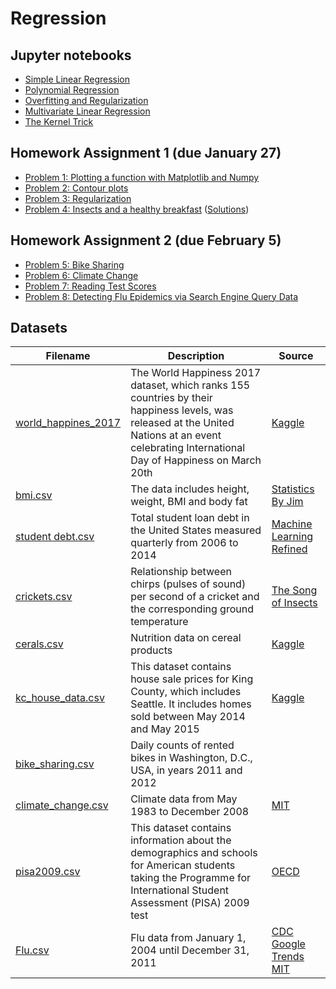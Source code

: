 # Regression

## Jupyter notebooks

- [Simple Linear Regression](https://nbviewer.jupyter.org/github/um-perez-alvaro/Data-Science-Theory/blob/master/Jupyter%20Notebooks/Regression/notebooks/Simple%20Linear%20Regression.ipynb)
- [Polynomial Regression](https://nbviewer.jupyter.org/github/um-perez-alvaro/Data-Science-Theory/blob/master/Jupyter%20Notebooks/Regression/notebooks/Polynomial%20Regression.ipynb)
- [Overfitting and Regularization](https://nbviewer.jupyter.org/github/um-perez-alvaro/Data-Science-Theory/blob/master/Jupyter%20Notebooks/Regression/notebooks/Overfitting%20and%20Regularization.ipynb)
- [Multivariate Linear Regression](https://nbviewer.jupyter.org/github/um-perez-alvaro/Data-Science-Theory/blob/master/Jupyter%20Notebooks/Regression/notebooks/Multivariate%20Regression.ipynb)
- [The Kernel Trick]()

## Homework Assignment 1 (due January 27)
- [Problem 1: Plotting a function with Matplotlib and Numpy](https://nbviewer.jupyter.org/github/um-perez-alvaro/Data-Science-Theory/blob/master/Jupyter%20Notebooks/Regression/homework/Problem%201.ipynb) 
- [Problem 2: Contour plots](https://nbviewer.jupyter.org/github/um-perez-alvaro/Data-Science-Theory/blob/master/Jupyter%20Notebooks/Regression/homework/Problem%202.ipynb) 
- [Problem 3: Regularization](https://nbviewer.jupyter.org/github/um-perez-alvaro/Data-Science-Theory/blob/master/Jupyter%20Notebooks/Regression/homework/Problem%203.ipynb) 
- [Problem 4: Insects and a healthy breakfast](https://nbviewer.jupyter.org/github/um-perez-alvaro/Data-Science-Theory/blob/master/Jupyter%20Notebooks/Regression/homework/Problem%204.ipynb) ([Solutions](https://nbviewer.jupyter.org/github/um-perez-alvaro/Data-Science-Theory/blob/master/Jupyter%20Notebooks/Regression/homework/Solutions/Problem%204%20-%20Solutions.ipynb))

## Homework Assignment 2 (due February 5)

- [Problem 5: Bike Sharing](https://nbviewer.jupyter.org/github/um-perez-alvaro/Data-Science-Theory/blob/master/Jupyter%20Notebooks/Regression/homework/Problem%205.ipynb) 
- [Problem 6: Climate Change](https://nbviewer.jupyter.org/github/um-perez-alvaro/Data-Science-Theory/blob/master/Jupyter%20Notebooks/Regression/homework/Problem%206.ipynb) 
- [Problem 7: Reading Test Scores](https://nbviewer.jupyter.org/github/um-perez-alvaro/Data-Science-Theory/blob/master/Jupyter%20Notebooks/Regression/homework/Problem%207.ipynb) 
- [Problem 8: Detecting Flu Epidemics via Search Engine Query Data](https://nbviewer.jupyter.org/github/um-perez-alvaro/Data-Science-Theory/blob/master/Jupyter%20Notebooks/Regression/homework/Problem%208.ipynb) 

## Datasets

Filename | Description |  Source
--- | --- |  --- 
[world_happines_2017](https://raw.githubusercontent.com/um-perez-alvaro/Data-Science-Theory/master/Data/world_happiness_2017.csv) | The World Happiness 2017 dataset, which ranks 155 countries by their happiness levels, was released at the United Nations at an event celebrating International Day of Happiness on March 20th | [Kaggle](https://www.kaggle.com/unsdsn/world-happiness)
[bmi.csv](https://raw.githubusercontent.com/um-perez-alvaro/Data-Science-Theory/master/Data/bmi.csv) | The data includes height, weight, BMI and body fat | [Statistics By Jim](https://statisticsbyjim.com/regression/predictions-regression/)
[student debt.csv](https://raw.githubusercontent.com/um-perez-alvaro/Data-Science-Theory/master/Data/student%20debt.csv) | Total student loan debt in the United States measured quarterly from 2006 to 2014 | [Machine Learning Refined](https://github.com/nrchade/mlrefined)
[crickets.csv](https://raw.githubusercontent.com/um-perez-alvaro/Data-Science-Theory/master/Data/crickets.csv) | Relationship between chirps (pulses of sound) per second of a cricket and the corresponding ground temperature | [The Song of Insects](https://songsofinsects.com/)
[cerals.csv](https://raw.githubusercontent.com/um-perez-alvaro/Data-Science-Theory/master/Data/cereals.csv) | Nutrition data on cereal products | [Kaggle](https://www.kaggle.com/crawford/80-cereals)
[kc_house_data.csv](https://raw.githubusercontent.com/um-perez-alvaro/Data-Science-Theory/master/Data/kc_house_data.csv) | This dataset contains house sale prices for King County, which includes Seattle. It includes homes sold between May 2014 and May 2015 | [Kaggle](https://www.kaggle.com/harlfoxem/housesalesprediction) 
[bike_sharing.csv](https://raw.githubusercontent.com/um-perez-alvaro/Data-Science-Theory/master/Data/bike_sharing.csv) |  Daily counts of rented bikes in Washington, D.C., USA, in years 2011 and 2012 |
[climate_change.csv](https://raw.githubusercontent.com/um-perez-alvaro/Data-Science-Theory/master/Data/climate_change.csv) |  Climate data from May 1983 to December 2008 | [MIT](https://ocw.mit.edu/courses/sloan-school-of-management/15-071-the-analytics-edge-spring-2017/linear-regression/assignment-2/)
[pisa2009.csv](https://raw.githubusercontent.com/um-perez-alvaro/Data-Science-Theory/master/Data/pisa2009.csv) |  This dataset contains information about the demographics and schools for American students taking the  Programme for International Student Assessment (PISA) 2009 test | [OECD](https://www.oecd.org/pisa/)
[Flu.csv](https://raw.githubusercontent.com/um-perez-alvaro/Data-Science-Theory/master/Data/Flu.csv) | Flu data from January 1, 2004 until December 31, 2011 | [CDC](https://www.cdc.gov/flu/weekly/fluactivitysurv.htm) <br> [Google Trends](https://trends.google.com/trends/?geo=US) <br> [MIT](https://ocw.mit.edu/courses/sloan-school-of-management/15-071-the-analytics-edge-spring-2017/linear-regression/assignment-2/detecting-flu-epidemics-via-search-engine-query-data/)


